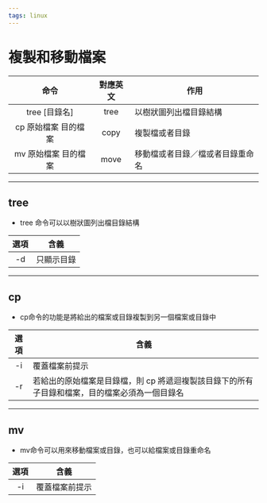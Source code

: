 ```yaml
---
tags: linux
---
```

# 複製和移動檔案

| 命令 |對應英文|作用|
| :--------: | :--------: | -------- |
|tree [目錄名]    |tree     | 以樹狀圖列出檔目錄結構    |
|cp 原始檔案 目的檔案|copy|複製檔或者目錄
|mv 原始檔案 目的檔案|move|移動檔或者目錄／檔或者目錄重命名

---
## tree
- tree 命令可以以樹狀圖列出檔目錄結構

| 選項	 | 含義 |
| :--------: | :--------: | 
| -d    |只顯示目錄  | 

---
## cp
- cp命令的功能是將給出的檔案或目錄複製到另一個檔案或目錄中

| 選項	 | 含義 |
| :--------: | -------- | 
| -i  | 覆蓋檔案前提示  |
|-r|若給出的原始檔案是目錄檔，則 cp 將遞迴複製該目錄下的所有子目錄和檔案，目的檔案必須為一個目錄名

---
## mv
- mv命令可以用來移動檔案或目錄，也可以給檔案或目錄重命名

| 選項	 | 含義 |
| :--------: | -------- | 
| -i   |覆蓋檔案前提示  | 